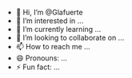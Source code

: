 - 👋 Hi, I’m @Glafuerte
- 👀 I’m interested in ...
- 🌱 I’m currently learning ...
- 💞️ I’m looking to collaborate on ...
- 📫 How to reach me ...
- 😄 Pronouns: ...
- ⚡ Fun fact: ...

<!---
Glafuerte/Glafuerte is a ✨ special ✨ repository because its `README.md` (this file) appears on your GitHub profile.
You can click the Preview link to take a look at your changes.
--->
